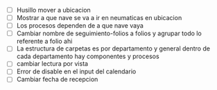 - [ ] Husillo mover a ubicacion
- [ ] Mostrar a que nave se va a ir en neumaticas en ubicacion
- [ ] Los procesos dependen de a que nave vaya
- [ ] Cambiar nombre de seguimiento-folios a folios y agrupar todo lo referente a folio ahi
- [ ] La estructura de carpetas es por departamento y general dentro de cada departamento hay componentes y procesos
- [ ] cambiar lectura por vista
- [ ] Error de disable en el input del calendario
- [ ] Cambiar fecha de recepcion